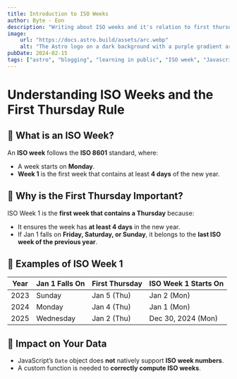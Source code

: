```yaml
---
title: Introduction to ISO Weeks
author: Byte - Eon
description: "Writing about ISO weeks and it's relation to first thursday"
image:
    url: "https://docs.astro.build/assets/arc.webp"
    alt: "The Astro logo on a dark background with a purple gradient arc."
pubDate: 2024-02-15
tags: ["astro", "blogging", "learning in public", "ISO week", "Javascript"]
---
```


# Understanding ISO Weeks and the First Thursday Rule

## 📌 What is an ISO Week?
An **ISO week** follows the **ISO 8601** standard, where:
- A week starts on **Monday**.
- **Week 1** is the first week that contains at least **4 days** of the new year.

## 📌 Why is the First Thursday Important?
ISO Week 1 is the **first week that contains a Thursday** because:
- It ensures the week has **at least 4 days** in the new year.
- If Jan 1 falls on **Friday, Saturday, or Sunday**, it belongs to the **last ISO week of the previous year**.

## 📌 Examples of ISO Week 1
| Year  | Jan 1 Falls On | First Thursday | ISO Week 1 Starts On |
|-------|--------------|---------------|--------------------|
| 2023  | Sunday      | Jan 5 (Thu)   | Jan 2 (Mon)       |
| 2024  | Monday      | Jan 4 (Thu)   | Jan 1 (Mon)       |
| 2025  | Wednesday   | Jan 2 (Thu)   | Dec 30, 2024 (Mon) |

## 📌 Impact on Your Data
- JavaScript’s `Date` object does **not** natively support **ISO week numbers**.
- A custom function is needed to **correctly compute ISO weeks**.
